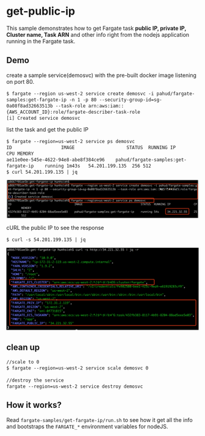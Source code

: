 # get-public-ip

This sample demonstrates how to get Fargate task **public IP, private IP, Cluster name, Task ARN** and other info right from the nodejs application running in the Fargate task.



## Demo

create a sample service(demosvc) with the pre-built docker image listening on port 80.

```
$ fargate --region us-west-2 service create demosvc -i pahud/fargate-samples:get-fargate-ip -n 1 -p 80 --security-group-id=sg-0a08f8ad32663513b --task-role arn:aws:iam::{AWS_ACCOUNT_ID}:role/fargate-describer-task-role
[i] Created service demosvc
```

list the task and get the public IP

```
$ fargate --region=us-west-2 service ps demosvc
ID					IMAGE					STATUS	RUNNING	IP		CPU	MEMORY
ae11e0ee-545e-4622-94e8-abe8f384ce96	pahud/fargate-samples:get-fargate-ip	running	1m43s	54.201.199.135	256	512
$ curl 54.201.199.135 | jq
```

![](images/01.png)



cURL the public IP to see the response

```
$ curl -s 54.201.199.135 | jq
```



![](images/02.png)



## clean up

```
//scale to 0
$ fargate --region=us-west-2 service scale demosvc 0

//destroy the service
fargate --region=us-west-2 service destroy demosvc
```



## How it works?

Read `fargate-samples/get-fargate-ip/run.sh` to see how it get all the info and bootstraps the `FARGATE_*` environment variables for nodeJS.